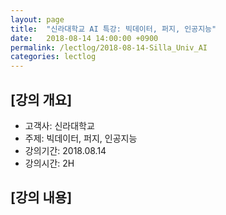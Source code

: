 ```yaml
---
layout: page
title:  "신라대학교 AI 특강: 빅데이터, 퍼지, 인공지능"
date:   2018-08-14 14:00:00 +0900
permalink: /lectlog/2018-08-14-Silla_Univ_AI
categories: lectlog
---
```


## [강의 개요]

* 고객사: 신라대학교
* 주제: 빅데이터, 퍼지, 인공지능
* 강의기간: 2018.08.14
* 강의시간: 2H

## [강의 내용]

